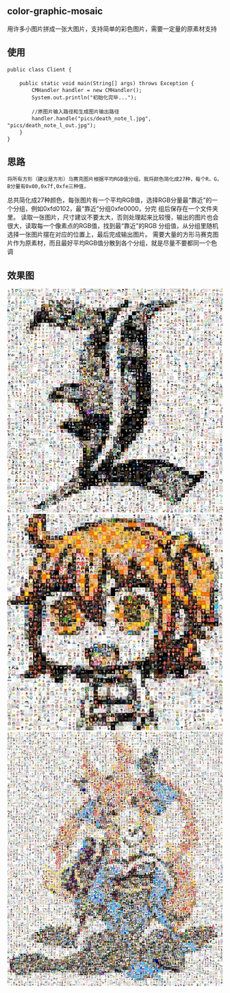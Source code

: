 ## color-graphic-mosaic
用许多小图片拼成一张大图片，支持简单的彩色图片，需要一定量的原素材支持

## 使用

```
public class Client {

    public static void main(String[] args) throws Exception {
        CMHandler handler = new CMHandler();
        System.out.println("初始化完毕...");
        
        //原图片输入路径和生成图片输出路径
        handler.handle("pics/death_note_l.jpg", "pics/death_note_l_out.jpg");
    }
}
```

## 思路
    将所有方形（建议是方形）马赛克图片根据平均RGB值分组，我将颜色简化成27种，每个R，G，B分量有0x00,0x7f,0xfe三种值，
总共简化成27种颜色，每张图片有一个平均RGB值，选择RGB分量最“靠近”的一个分组，例如0xfd0102，最“靠近”分组0xfe0000，分完
组后保存在一个文件夹里。
    读取一张图片，尺寸建议不要太大，否则处理起来比较慢，输出的图片也会很大，读取每一个像素点的RGB值，找到最“靠近”的RGB
分组值，从分组里随机选择一张图片摆在对应的位置上，最后完成输出图片。
    需要大量的方形马赛克图片作为原素材，而且最好平均RGB值分散到各个分组，就是尽量不要都同一个色调

## 效果图

<img src="https://github.com/Kurozaki/color-graphic-mosaic/blob/master/pics/death_note_l_out.jpg?raw=true"/>
<img src="https://github.com/Kurozaki/color-graphic-mosaic/blob/master/pics/gudako_out.jpg?raw=true"/>
<img src="https://github.com/Kurozaki/color-graphic-mosaic/blob/master/pics/tamamo_no_mae_out.jpg?raw=true"/>
